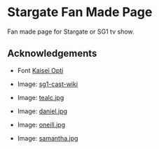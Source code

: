 # Stargate Fan Made Page

Fan made page for Stargate or SG1 tv show.

## Acknowledgements

- Font [Kaisei Opti](https://fonts.google.com/specimen/Kaisei+Opti?preview.text=STARGATE%20SG1&preview.text_type=custom#standard-styles)

- Image: [sg1-cast-wiki](https://en.wikipedia.org/wiki/File:Stargate_SG-1_cast_minus_Jonas_Quinn.jpg)
- Image: [tealc.jpg](http://images2.fanpop.com/images/photos/4100000/Teal-c-guys-of-stargate-4143827-1020-572.jpg)
- Image: [daniel.jpg](https://m.media-amazon.com/images/M/MV5BMWFiMjkxODAtNmI1Zi00NGM4LWJjNDctYmQ2YTFkYmM1MzMyXkEyXkFqcGdeQXVyMzE0OTYyNTU@._V1_FMjpg_UX1000_.jpg)
- Image: [oneill.jpg](https://static2.srcdn.com/wordpress/wp-content/uploads/2020/05/stargate-sg1-richard-dean-anderson.jpg)
- Image: [samantha.jpg](https://www.telltaletv.com/wp-content/uploads/2018/05/Stargate-SG-1-Emancipation-Season-1-Episode-4-Carter.jpg)
